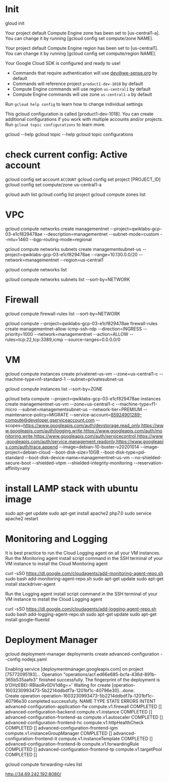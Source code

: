 # Init
gloud init

Your project default Compute Engine zone has been set to [us-central1-a].
You can change it by running [gcloud config set compute/zone NAME].

Your project default Compute Engine region has been set to [us-central1].
You can change it by running [gcloud config set compute/region NAME].

Your Google Cloud SDK is configured and ready to use!

* Commands that require authentication will use dev@we-sense.org by default
* Commands will reference project `product1-dev-1018` by default
* Compute Engine commands will use region `us-central1` by default
* Compute Engine commands will use zone `us-central1-a` by default

Run `gcloud help config` to learn how to change individual settings

This gcloud configuration is called [product1-dev-1018]. You can create additional configurations if you work with multiple accounts and/or projects.
Run `gcloud topic configurations` to learn more.


gcloud --help
gcloud topic --help
gcloud topic configurations


# check current config:  Active account
gcloud config set account `ACCOUNT`
gcloud config set project [PROJECT_ID]
gcloud config set compute/zone us-central1-a


gcloud auth list
gcloud config list project
gcloud compute zones list




# VPC
gcloud compute networks create managementnet --project=qwiklabs-gcp-03-e1cf829478ae --description=managementnet --subnet-mode=custom --mtu=1460 --bgp-routing-mode=regional

gcloud compute networks subnets create managementsubnet-us --project=qwiklabs-gcp-03-e1cf829478ae --range=10.130.0.0/20 --network=managementnet --region=us-central1

gcloud compute networks list

gcloud compute networks subnets list --sort-by=NETWORK

# Firewall
gcloud compute firewall-rules list --sort-by=NETWORK

gcloud compute --project=qwiklabs-gcp-03-e1cf829478ae firewall-rules create managementnet-allow-icmp-ssh-rdp --direction=INGRESS --priority=1000 --network=managementnet --action=ALLOW --rules=tcp:22,tcp:3389,icmp --source-ranges=0.0.0.0/0

# VM
gcloud compute instances create privatenet-us-vm --zone=us-central1-c --machine-type=n1-standard-1 --subnet=privatesubnet-us

gcloud compute instances list --sort-by=ZONE

gcloud beta compute --project=qwiklabs-gcp-03-e1cf829478ae instances create managementnet-us-vm --zone=us-central1-c --machine-type=f1-micro --subnet=managementsubnet-us --network-tier=PREMIUM --maintenance-policy=MIGRATE --service-account=85924901289-compute@developer.gserviceaccount.com --scopes=https://www.googleapis.com/auth/devstorage.read_only,https://www.googleapis.com/auth/logging.write,https://www.googleapis.com/auth/monitoring.write,https://www.googleapis.com/auth/servicecontrol,https://www.googleapis.com/auth/service.management.readonly,https://www.googleapis.com/auth/trace.append --image=debian-10-buster-v20201014 --image-project=debian-cloud --boot-disk-size=10GB --boot-disk-type=pd-standard --boot-disk-device-name=managementnet-us-vm --no-shielded-secure-boot --shielded-vtpm --shielded-integrity-monitoring --reservation-affinity=any

# install LAMP stack with ubuntu image

sudo apt-get update
sudo apt-get install apache2 php7.0
sudo service apache2 restart

# Monitoring and Logging

It is best practice to run the Cloud Logging agent on all your VM instances. Run the Monitoring agent install script command in the SSH terminal of your VM instance to install the Cloud Monitoring agent

curl -sSO https://dl.google.com/cloudagents/add-monitoring-agent-repo.sh
sudo bash add-monitoring-agent-repo.sh
sudo apt-get update
sudo apt-get install stackdriver-agent


Run the Logging agent install script command in the SSH terminal of your VM instance to install the Cloud Logging agent

curl -sSO https://dl.google.com/cloudagents/add-logging-agent-repo.sh
sudo bash add-logging-agent-repo.sh
sudo apt-get update
sudo apt-get install google-fluentd

# Deployment Manager

gcloud deployment-manager deployments create advanced-configuration --config nodejs.yaml

Enabling service [deploymentmanager.googleapis.com] on project [75772095193]...
Operation "operations/acf.ed66e685-bcfa-436d-891b-365b535aafe3" finished successfully.
The fingerprint of the deployment is b'DHzEBEI-RBlaoRv0DV1d8g=='
Waiting for create [operation-1603230993473-5b2214ddbdf7a-1201bf1c-40796e30]...done.             
Create operation operation-1603230993473-5b2214ddbdf7a-1201bf1c-40796e30 completed successfully.
NAME                                   TYPE                             STATE      ERRORS  INTENT
advanced-configuration-application-fw  compute.v1.firewall              COMPLETED  []
advanced-configuration-backend         compute.v1.instance              COMPLETED  []
advanced-configuration-frontend-as     compute.v1.autoscaler            COMPLETED  []
advanced-configuration-frontend-hc     compute.v1.httpHealthCheck       COMPLETED  []
advanced-configuration-frontend-igm    compute.v1.instanceGroupManager  COMPLETED  []
advanced-configuration-frontend-it     compute.v1.instanceTemplate      COMPLETED  []
advanced-configuration-frontend-lb     compute.v1.forwardingRule        COMPLETED  []
advanced-configuration-frontend-tp     compute.v1.targetPool            COMPLETED  []

gcloud compute forwarding-rules list 

http://34.69.242.192:8080/



